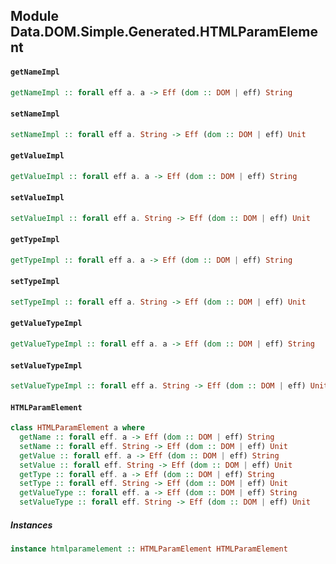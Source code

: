 ## Module Data.DOM.Simple.Generated.HTMLParamElement

#### `getNameImpl`

``` purescript
getNameImpl :: forall eff a. a -> Eff (dom :: DOM | eff) String
```

#### `setNameImpl`

``` purescript
setNameImpl :: forall eff a. String -> Eff (dom :: DOM | eff) Unit
```

#### `getValueImpl`

``` purescript
getValueImpl :: forall eff a. a -> Eff (dom :: DOM | eff) String
```

#### `setValueImpl`

``` purescript
setValueImpl :: forall eff a. String -> Eff (dom :: DOM | eff) Unit
```

#### `getTypeImpl`

``` purescript
getTypeImpl :: forall eff a. a -> Eff (dom :: DOM | eff) String
```

#### `setTypeImpl`

``` purescript
setTypeImpl :: forall eff a. String -> Eff (dom :: DOM | eff) Unit
```

#### `getValueTypeImpl`

``` purescript
getValueTypeImpl :: forall eff a. a -> Eff (dom :: DOM | eff) String
```

#### `setValueTypeImpl`

``` purescript
setValueTypeImpl :: forall eff a. String -> Eff (dom :: DOM | eff) Unit
```

#### `HTMLParamElement`

``` purescript
class HTMLParamElement a where
  getName :: forall eff. a -> Eff (dom :: DOM | eff) String
  setName :: forall eff. String -> Eff (dom :: DOM | eff) Unit
  getValue :: forall eff. a -> Eff (dom :: DOM | eff) String
  setValue :: forall eff. String -> Eff (dom :: DOM | eff) Unit
  getType :: forall eff. a -> Eff (dom :: DOM | eff) String
  setType :: forall eff. String -> Eff (dom :: DOM | eff) Unit
  getValueType :: forall eff. a -> Eff (dom :: DOM | eff) String
  setValueType :: forall eff. String -> Eff (dom :: DOM | eff) Unit
```

##### Instances
``` purescript
instance htmlparamelement :: HTMLParamElement HTMLParamElement
```


